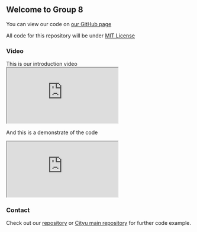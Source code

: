 ## Welcome to Group 8

You can view our code on [our GitHub page](https://github.com/gorjoe/gef_p8_ACE)

All code for this repository will be under [MIT License](https://github.com/gorjoe/gef_p8_ACE/blob/main/LICENSE)

### Video
<link rel="stylesheet" href="/css/style.css">
This is our introduction video
<div class="container">
  <iframe class="responsive-iframe" src="https://www.youtube.com/embed/dQw4w9WgXcQ"></iframe>
</div>

And this is a demonstrate of the code
<div class="container">
  <iframe class="responsive-iframe" src="https://www.youtube.com/embed/Gs069dndIYk"></iframe>
</div>

### Contact

Check out our [repository](https://github.com/gorjoe/gef_p8_ACE) or [Cityu main repository](https://github.com/cityueegef/gef2020_aiot_exercise_notebooks) for further code example.
